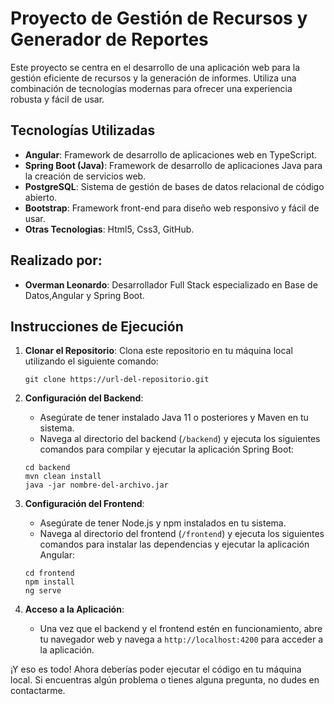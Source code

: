 # Proyecto de Gestión de Recursos y Generador de Reportes

Este proyecto se centra en el desarrollo de una aplicación web para la gestión eficiente de recursos y la generación de informes. Utiliza una combinación de tecnologías modernas para ofrecer una experiencia robusta y fácil de usar.

## Tecnologías Utilizadas

- **Angular**: Framework de desarrollo de aplicaciones web en TypeScript.
- **Spring Boot (Java)**: Framework de desarrollo de aplicaciones Java para la creación de servicios web.
- **PostgreSQL**: Sistema de gestión de bases de datos relacional de código abierto.
- **Bootstrap**: Framework front-end para diseño web responsivo y fácil de usar.
- **Otras Tecnologias**: Html5, Css3, GitHub.


## Realizado por:

- **Overman Leonardo**: Desarrollador Full Stack especializado en Base de Datos,Angular y Spring Boot.

## Instrucciones de Ejecución

1. **Clonar el Repositorio**: Clona este repositorio en tu máquina local utilizando el siguiente comando:

    ```
    git clone https://url-del-repositorio.git
    ```

2. **Configuración del Backend**:
   - Asegúrate de tener instalado Java 11 o posteriores y Maven en tu sistema.
   - Navega al directorio del backend (`/backend`) y ejecuta los siguientes comandos para compilar y ejecutar la aplicación Spring Boot:

    ```
    cd backend
    mvn clean install
    java -jar nombre-del-archivo.jar
    ```

3. **Configuración del Frontend**:
   - Asegúrate de tener Node.js y npm instalados en tu sistema.
   - Navega al directorio del frontend (`/frontend`) y ejecuta los siguientes comandos para instalar las dependencias y ejecutar la aplicación Angular:

    ```
    cd frontend
    npm install
    ng serve
    ```

4. **Acceso a la Aplicación**:
   - Una vez que el backend y el frontend estén en funcionamiento, abre tu navegador web y navega a `http://localhost:4200` para acceder a la aplicación.

¡Y eso es todo! Ahora deberías poder ejecutar el código en tu máquina local. Si encuentras algún problema o tienes alguna pregunta, no dudes en contactarme.
